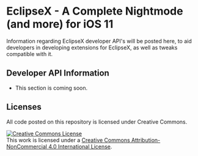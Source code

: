 # EclipseX - A Complete Nightmode (and more) for iOS 11
Information regarding EclipseX developer API's will be posted here, to aid developers in developing extensions for EclipseX, as well as tweaks compatible with it.

## Developer API Information

* This section is coming soon.

## Licenses

All code posted on this repository is licensed under Creative Commons. 

<a rel="license" href="http://creativecommons.org/licenses/by-nc/4.0/"><img alt="Creative Commons License" style="border-width:0" src="https://i.creativecommons.org/l/by-nc/4.0/88x31.png" /></a><br />This work is licensed under a <a rel="license" href="http://creativecommons.org/licenses/by-nc/4.0/">Creative Commons Attribution-NonCommercial 4.0 International License</a>.
